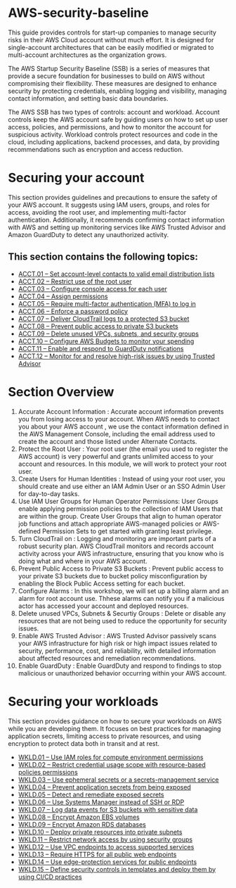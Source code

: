 # AWS-security-baseline
This guide provides controls for start-up companies to manage security risks in their AWS Cloud account without much effort. It is designed for single-account architectures that can be easily modified or migrated to multi-account architectures as the organization grows.

The AWS Startup Security Baseline (SSB) is a series of measures that provide a secure foundation for businesses to build on AWS without compromising their flexibility. These measures are designed to enhance security by protecting credentials, enabling logging and visibility, managing contact information, and setting basic data boundaries.

The AWS SSB has two types of controls: account and workload. Account controls keep the AWS account safe by guiding users on how to set up user access, policies, and permissions, and how to monitor the account for suspicious activity. Workload controls protect resources and code in the cloud, including applications, backend processes, and data, by providing recommendations such as encryption and access reduction.

# Securing your account

This section provides guidelines and precautions to ensure the safety of your AWS account. It suggests using IAM users, groups, and roles for access, avoiding the root user, and implementing multi-factor authentication. Additionally, it recommends confirming contact information with AWS and setting up monitoring services like AWS Trusted Advisor and Amazon GuardDuty to detect any unauthorized activity.

## This section contains the following topics:

 * [ACCT.01 – Set account-level contacts to valid email distribution lists](https://docs.aws.amazon.com/prescriptive-guidance/latest/aws-startup-security-baseline/acct-01.html)
 * [ACCT.02 – Restrict use of the root user](https://docs.aws.amazon.com/prescriptive-guidance/latest/aws-startup-security-baseline/acct-02.html)
 * [ACCT.03 – Configure console access for each user](https://docs.aws.amazon.com/prescriptive-guidance/latest/aws-startup-security-baseline/acct-03.html)
 * [ACCT.04 – Assign permissions](https://docs.aws.amazon.com/prescriptive-guidance/latest/aws-startup-security-baseline/acct-04.html)
 * [ACCT.05 – Require multi-factor authentication (MFA) to log in](https://docs.aws.amazon.com/prescriptive-guidance/latest/aws-startup-security-baseline/acct-05.html)
 * [ACCT.06 – Enforce a password policy](https://docs.aws.amazon.com/prescriptive-guidance/latest/aws-startup-security-baseline/acct-06.html)
 * [ACCT.07 – Deliver CloudTrail logs to a protected S3 bucket](https://docs.aws.amazon.com/prescriptive-guidance/latest/aws-startup-security-baseline/acct-07.htm)
 * [ACCT.08 – Prevent public access to private S3 buckets](https://docs.aws.amazon.com/prescriptive-guidance/latest/aws-startup-security-baseline/acct-08.html)
 * [ACCT.09 – Delete unused VPCs, subnets, and security groups](https://docs.aws.amazon.com/prescriptive-guidance/latest/aws-startup-security-baseline/acct-09.html)
 * [ACCT.10 – Configure AWS Budgets to monitor your spending](https://docs.aws.amazon.com/prescriptive-guidance/latest/aws-startup-security-baseline/acct-10.html)
 * [ACCT.11 – Enable and respond to GuardDuty notifications](https://docs.aws.amazon.com/prescriptive-guidance/latest/aws-startup-security-baseline/acct-11.html)
 * [ACCT.12 – Monitor for and resolve high-risk issues by using Trusted Advisor](https://docs.aws.amazon.com/prescriptive-guidance/latest/aws-startup-security-baseline/acct-12.html)

# Section Overview
1. Accurate Account Information : Accurate account information prevents you from losing access to your account. When AWS needs to contact you about your AWS account , we use the contact information defined in the AWS Management Console, including the email address used to create the account and those listed under Alternate Contacts.
2. Protect the Root User :	Your root user (the email you used to register the AWS account) is very powerful and grants unlimited access to your account and resources. In this module, we will work to protect your root user.
3. Create Users for Human Identities :	Instead of using your root user, you should create and use either an IAM Admin User or an SSO Admin User for day-to-day tasks.
4. Use IAM User Groups for Human Operator Permissions: User Groups enable applying permission policies to the collection of IAM Users that are within the group. Create User Groups that align to human operator job functions and attach appropriate AWS-managed policies or AWS-defined Permission Sets to get started with granting least privilege.
5. Turn CloudTrail on	: Logging and monitoring are important parts of a robust security plan. AWS CloudTrail  monitors and records account activity across your AWS infrastructure, ensuring that you know who is doing what and where in your AWS account.
6. Prevent Public Access to Private S3 Buckets :	Prevent public access to your private S3 buckets due to bucket policy misconfiguration by enabling the Block Public Access setting for each bucket.
7. Configure Alarms	: In this workshop, we will set up a billing alarm and an alarm for root account use. Thhese alarms can notify you if a malicious actor has accessed your account and deployed resources.
8. Delete unused VPCs, Subnets & Securtiy Groups :	Delete or disable any resources that are not being used to reduce the opportunity for security issues.
9. Enable AWS Trusted Advisor :	AWS Trusted Advisor  passively scans your AWS infrastructure for high risk or high impact issues related to security, performance, cost, and reliability, with detailed information about affected resources and remediation recommendations.
10. Enable GuardDuty :	Enable GuardDuty and respond to findings to stop malicious or unauthorized behavior occurring within your AWS account.

# Securing your workloads
This section provides guidance on how to secure your workloads on AWS while you are developing them. It focuses on best practices for managing application secrets, limiting access to private resources, and using encryption to protect data both in transit and at rest.
 * [WKLD.01 – Use IAM roles for compute environment permissions](https://docs.aws.amazon.com/prescriptive-guidance/latest/aws-startup-security-baseline/wkld-01.htm)
 * [WKLD.02 – Restrict credential usage scope with resource-based policies permissions](https://docs.aws.amazon.com/prescriptive-guidance/latest/aws-startup-security-baseline/wkld-02.html)
 * [WKLD.03 – Use ephemeral secrets or a secrets-management service](https://docs.aws.amazon.com/prescriptive-guidance/latest/aws-startup-security-baseline/wkld-03.html)
 * [WKLD.04 – Prevent application secrets from being exposed](https://docs.aws.amazon.com/prescriptive-guidance/latest/aws-startup-security-baseline/wkld-04.htm)
 * [WKLD.05 – Detect and remediate exposed secrets](https://docs.aws.amazon.com/prescriptive-guidance/latest/aws-startup-security-baseline/wkld-05.html)
 * [WKLD.06 – Use Systems Manager instead of SSH or RDP](https://docs.aws.amazon.com/prescriptive-guidance/latest/aws-startup-security-baseline/wkld-06.html)
 * [WKLD.07 – Log data events for S3 buckets with sensitive data](https://docs.aws.amazon.com/prescriptive-guidance/latest/aws-startup-security-baseline/wkld-07.html)
 * [WKLD.08 – Encrypt Amazon EBS volumes](https://docs.aws.amazon.com/prescriptive-guidance/latest/aws-startup-security-baseline/wkld-08.html)
 * [WKLD.09 – Encrypt Amazon RDS databases](https://docs.aws.amazon.com/prescriptive-guidance/latest/aws-startup-security-baseline/wkld-09.html)
 * [WKLD.10 – Deploy private resources into private subnets](https://docs.aws.amazon.com/prescriptive-guidance/latest/aws-startup-security-baseline/wkld-10.html)
 * [WKLD.11 – Restrict network access by using security groups](https://docs.aws.amazon.com/prescriptive-guidance/latest/aws-startup-security-baseline/wkld-11.html)
 * [WKLD.12 – Use VPC endpoints to access supported services](https://docs.aws.amazon.com/prescriptive-guidance/latest/aws-startup-security-baseline/wkld-12.html)
 * [WKLD.13 – Require HTTPS for all public web endpoints](https://docs.aws.amazon.com/prescriptive-guidance/latest/aws-startup-security-baseline/wkld-13.html)
 * [WKLD.14 – Use edge-protection services for public endpoints](https://docs.aws.amazon.com/prescriptive-guidance/latest/aws-startup-security-baseline/wkld-14.html)
 * [WKLD.15 – Define security controls in templates and deploy them by using CI/CD practices](https://docs.aws.amazon.com/prescriptive-guidance/latest/aws-startup-security-baseline/wkld-15.html)

 

